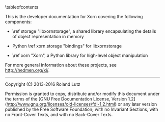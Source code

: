\tableofcontents

This is the developer documentation for Xorn covering the
following components:

- \ref storage "libxornstorage", a shared library encapsulating the
  details of object representation in memory

- Python \ref xorn.storage "bindings" for libxornstorage

- \ref xorn "Xorn", a Python library for high-level object manipulation

For more general information about these projects, see
http://hedmen.org/xi/.

--------------------------------------------------------------------------------

Copyright (C) 2013-2016 Roland Lutz

Permission is granted to copy, distribute and/or modify this document
under the terms of the [GNU Free Documentation License, Version 1.2]
(http://www.gnu.org/licenses/old-licenses/fdl-1.2.html) or any later
version published by the Free Software Foundation; with no Invariant
Sections, with no Front-Cover Texts, and with no Back-Cover Texts.
